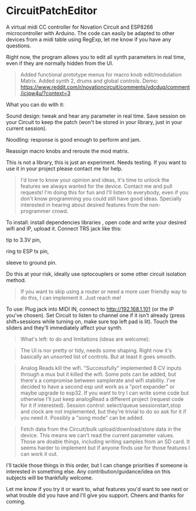 # CircuitPatchEditor
A virtual midi CC controller for Novation Circuit and ESP8266 microcontroller with Arduino.
The code can easily be adapted to other devices from a midi table using RegExp, let me know if you have any questions.

Right now, the program allows you to edit all synth parameters in real time, even if they are normally hidden from the UI.
>Added functional prototype menus for macro knob edit/modulation Matrix.
>Added synth 2, drums and global controls. Demo: https://www.reddit.com/r/novationcircuit/comments/vdcduq/comment/icjqw4u/?context=3

What you can do with it:

Sound design: tweak and hear any parameter in real time. Save session on your Circuit to keep the patch (won't be stored in your library, just in your current session).

Noodling: response is good enough to perform and jam.

Reassign macro knobs and reroute the mod matrix.

This is not a library, this is just an experiment. Needs testing. If you want to use it in your project please contact me for help.

>I'd love to know your opinion and ideas, it's time to unlock the features we always wanted for the device. Contact me and pull requests!
>I'm doing this for fun and I'll listen to everybody, even if you don't know programming you could still have good ideas.
>Specially interested in hearing about desired features from the non-programmer crowd.

To install: 
install dependencies libraries , open code and write your desired wifi and IP, upload it. Connect TRS jack like this:

tip to 3.3V pin,

ring to ESP tx pin, 

sleeve to ground pin. 

Do this at your risk, ideally use optocouplers or some other circuit isolation method.
>If you want to skip using a router or need a more user friendly way to do this, I can implement it. Just reach me!

To use: 
Plug jack into MIDI IN, connect to http://192.168.1.101 (or the IP you've chosen). Set Circuit to listen to channel one if it isn't already (press shift+sessions while turning on, make sure top left pad is lit). Touch the sliders and they'll immediately affect your synth.

>What's left: to do and limitations (ideas are welcome):

>The UI is nor pretty or tidy, needs some shaping. Right now it's basically an unsorted list of controls. But at least it goes smooth.

>Analog Reads kill the wifi. "Successfully" implemented 8 CV inputs through a mux but it killed the wifi. Some pots can be added, but there's a compromise between samplerate and wifi stability. I've decided to have a second esp unit work as a "port expander" or maybe upgrade to esp32. If you want to try I can write some code but otherwise I'll just keep analogRead a different project (request code for it if interested).
>Session control: select/queue sessionstart,stop and clock are not implemented, but they're trivial to do so ask for it if you need it. Possibly a "song mode" can be added.

>Fetch data from the Circuit/bulk upload/download/store data in the device. This means we can't read the current parameter values.  Those are doable things, including writing samples from an SD card. It seems harder to implement but if anyone finds use for those features I can work it out.

I'll tackle those things in this order, but I can change priorities if someone is interested in something else. Any contribution/guidance/idea on this subjects will be thankfully welcome.



Let me know if you try it or want to, what features you'd want to see next or what trouble did you have and I'll give you support. Cheers and thanks for coming.
